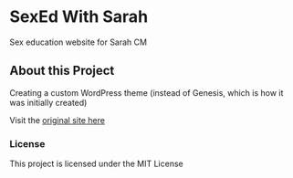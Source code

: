 # SexEd With Sarah
Sex education website for Sarah CM


## About this Project

Creating a custom WordPress theme (instead of Genesis, which is how it was initially created)

Visit the [original site here](http://sexedwithsarah.com)

### License

This project is licensed under the MIT License
